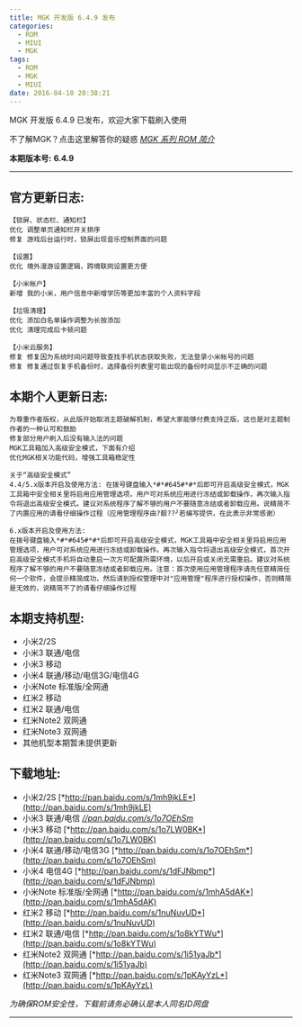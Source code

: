 ```yaml
---
title: MGK 开发版 6.4.9 发布
categories:
  - ROM
  - MIUI
  - MGK
tags:
  - ROM
  - MGK
  - MIUI
date: 2016-04-10 20:38:21
---
```

MGK 开发版 6.4.9 已发布，欢迎大家下载刷入使用

不了解MGK？点击这里解答你的疑惑 [*MGK 系列 ROM 简介*](http://ry09iu.coding.me/2016/04/06/about-mgk/)

**本期版本号:** **6.4.9**
<!-- more -->

---
**官方更新日志:**
---
```
【锁屏、状态栏、通知栏】
优化 调整单页通知栏开关排序
修复 游戏后台运行时，锁屏出现音乐控制界面的问题

【设置】
优化 境外漫游设置逻辑，跨境联网设置更方便

【小米帐户】
新增 我的小米，用户信息中新增学历等更加丰富的个人资料字段

【垃圾清理】
优化 添加白名单操作调整为长按添加
优化 清理完成后卡顿问题

【小米云服务】
修复 修复因为系统时间问题导致查找手机状态获取失败，无法登录小米帐号的问题
修复 修复通过恢复手机备份时，选择备份列表里可能出现的备份时间显示不正确的问题
```

**本期个人更新日志:**
---
```
为尊重作者版权，从此版开始取消主题破解机制，希望大家能够付费支持正版，这也是对主题制作者的一种认可和鼓励
修复部分用户刷入后没有输入法的问题
MGK工具箱加入高级安全模式，下面有介绍
优化MGK相关功能代码，增强工具箱稳定性

关于“高级安全模式” 
4.4/5.x版本开启及使用方法: 在拨号键盘输入*#*#645#*#*后即可开启高级安全模式，MGK工具箱中安全相关里将启用应用管理选项，用户可对系统应用进行冻结或卸载操作，再次输入指令将退出高级安全模式。建议对系统程序了解不够的用户不要随意冻结或者卸载应用。说精简不了内置应用的请看仔细操作过程（应用管理程序由?靓??╯若编写提供，在此表示非常感谢）

6.x版本开启及使用方法:
在拨号键盘输入*#*#645#*#*后即可开启高级安全模式，MGK工具箱中安全相关里将启用应用管理选项，用户可对系统应用进行冻结或卸载操作。再次输入指令将退出高级安全模式，首次开启高级安全模式手机将自动重启一次方可配置所需环境，以后开启或关闭无需重启。建议对系统程序了解不够的用户不要随意冻结或者卸载应用。注意：首次使用应用管理程序请先任意精简任何一个软件，会提示精简成功，然后请到授权管理中对"应用管理"程序进行授权操作，否则精简是无效的，说精简不了的请看仔细操作过程

```

**本期支持机型:**
---
- 小米2/2S
- 小米3 联通/电信
- 小米3 移动
- 小米4 联通/移动/电信3G/电信4G
- 小米Note 标准版/全网通
- 红米2 移动
- 红米2 联通/电信
- 红米Note2 双网通
- 红米Note3 双网通
- 其他机型本期暂未提供更新

**下载地址:**
---
- 小米2/2S [*http://pan.baidu.com/s/1mh9jkLE*](http://pan.baidu.com/s/1mh9jkLE)
- 小米3 联通/电信 [*//pan.baidu.com/s/1o7OEhSm*](http://pan.baidu.com/s/1o7OEhSm)
- 小米3 移动 [*http://pan.baidu.com/s/1o7LW0BK*](http://pan.baidu.com/s/1o7LW0BK)
- 小米4 联通/移动/电信3G [*http://pan.baidu.com/s/1o7OEhSm*](http://pan.baidu.com/s/1o7OEhSm)
- 小米4 电信4G [*http://pan.baidu.com/s/1dFJNbmp*](http://pan.baidu.com/s/1dFJNbmp)
- 小米Note 标准版/全网通 [*http://pan.baidu.com/s/1mhA5dAK*](http://pan.baidu.com/s/1mhA5dAK)
- 红米2 移动 [*http://pan.baidu.com/s/1nuNuvUD*](http://pan.baidu.com/s/1nuNuvUD)
- 红米2 联通/电信 [*http://pan.baidu.com/s/1o8kYTWu*](http://pan.baidu.com/s/1o8kYTWu)
- 红米Note2 双网通 [*http://pan.baidu.com/s/1i51yaJb*](http://pan.baidu.com/s/1i51yaJb)
- 红米Note3 双网通 [*http://pan.baidu.com/s/1pKAyYzL*](http://pan.baidu.com/s/1pKAyYzL)

*为确保ROM安全性，下载前请务必确认是本人同名ID网盘*

--- 
